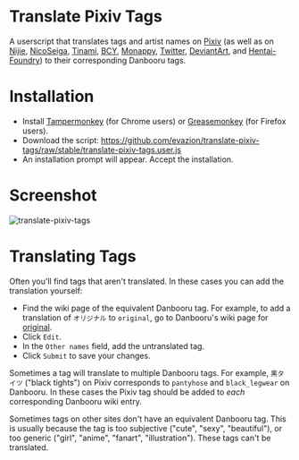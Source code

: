 # Translate Pixiv Tags

A userscript that translates tags and artist names on
[Pixiv](https://www.pixiv.net) (as well as on [Nijie](https://nijie.info),
[NicoSeiga](https://seiga.nicovideo.jp), [Tinami](https://www.tinami.com),
[BCY](https://bcy.net), [Monappy](https://monappy.jp),
[Twitter](https://twitter.com), [DeviantArt](https://www.deviantart.com), and
[Hentai-Foundry](https://www.hentai-foundry.com)) to their corresponding
Danbooru tags.

# Installation

* Install [Tampermonkey](https://tampermonkey.net/) (for Chrome users) or [Greasemonkey](https://addons.mozilla.org/en-US/firefox/addon/greasemonkey/) (for Firefox users).
* Download the script: https://github.com/evazion/translate-pixiv-tags/raw/stable/translate-pixiv-tags.user.js
* An installation prompt will appear. Accept the installation.

# Screenshot

![translate-pixiv-tags](https://user-images.githubusercontent.com/8430473/32701834-3b127f76-c7a2-11e7-99b5-bb4fac0a09ee.png)

# Translating Tags

Often you'll find tags that aren't translated. In these cases you can add the translation yourself:

* Find the wiki page of the equivalent Danbooru tag. For example, to add a translation of `オリジナル` to `original`, go to Danbooru's wiki page for [original](https://danbooru.donmai.us/wiki_pages?title=original).
* Click `Edit`.
* In the `Other names` field, add the untranslated tag.
* Click `Submit` to save your changes.

Sometimes a tag will translate to multiple Danbooru tags. For example, `黒タイツ` ("black tights") on Pixiv corresponds to `pantyhose` and `black_legwear` on Danbooru. In these cases the Pixiv tag should be added to *each* corresponding Danbooru wiki entry.

Sometimes tags on other sites don't have an equivalent Danbooru tag. This is usually because the tag is too subjective ("cute", "sexy", "beautiful"), or too generic ("girl", "anime", "fanart", "illustration"). These tags can't be translated.
